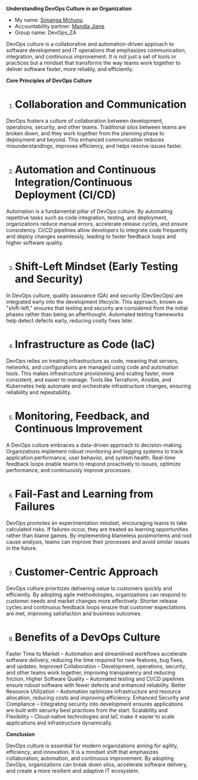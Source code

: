 **Understanding DevOps Culture in an Organization**

- My name: [Simanga Mchunu](https://github.com/Simacoder)
- Accountability partner: [Mandla Jiane](https://github.com/jman3000c)
- Group name: DevOps_ZA

DevOps culture is a collaborative and automation-driven approach to software development and IT operations that emphasizes communication, integration, and continuous improvement. It is not just a set of tools or practices but a mindset that transforms the way teams work together to deliver software faster, more reliably, and efficiently.

**Core Principles of DevOps Culture**

1. # Collaboration and Communication

DevOps fosters a culture of collaboration between development, operations, security, and other teams. Traditional silos between teams are broken down, and they work together from the planning phase to deployment and beyond. This enhanced communication reduces misunderstandings, improves efficiency, and helps resolve issues faster.

2. # Automation and Continuous Integration/Continuous Deployment (CI/CD)

Automation is a fundamental pillar of DevOps culture. By automating repetitive tasks such as code integration, testing, and deployment, organizations reduce manual errors, accelerate release cycles, and ensure consistency. CI/CD pipelines allow developers to integrate code frequently and deploy changes seamlessly, leading to faster feedback loops and higher software quality.

3. # Shift-Left Mindset (Early Testing and Security)

In DevOps culture, quality assurance (QA) and security (DevSecOps) are integrated early into the development lifecycle. This approach, known as "shift-left," ensures that testing and security are considered from the initial phases rather than being an afterthought. Automated testing frameworks help detect defects early, reducing costly fixes later.

4. # Infrastructure as Code (IaC)

DevOps relies on treating infrastructure as code, meaning that servers, networks, and configurations are managed using code and automation tools. This makes infrastructure provisioning and scaling faster, more consistent, and easier to manage. Tools like Terraform, Ansible, and Kubernetes help automate and orchestrate infrastructure changes, ensuring reliability and repeatability.

5. # Monitoring, Feedback, and Continuous Improvement

A DevOps culture embraces a data-driven approach to decision-making. Organizations implement robust monitoring and logging systems to track application performance, user behavior, and system health. Real-time feedback loops enable teams to respond proactively to issues, optimize performance, and continuously improve processes.

6. # Fail-Fast and Learning from Failures

DevOps promotes an experimentation mindset, encouraging teams to take calculated risks. If failures occur, they are treated as learning opportunities rather than blame games. By implementing blameless postmortems and root cause analysis, teams can improve their processes and avoid similar issues in the future.

7. # Customer-Centric Approach

DevOps culture prioritizes delivering value to customers quickly and efficiently. By adopting agile methodologies, organizations can respond to customer needs and market changes more effectively. Shorter release cycles and continuous feedback loops ensure that customer expectations are met, improving satisfaction and business outcomes.

8. # Benefits of a DevOps Culture

Faster Time to Market – Automation and streamlined workflows accelerate software delivery, reducing the time required for new features, bug fixes, and updates.
Improved Collaboration – Development, operations, security, and other teams work together, improving transparency and reducing friction.
Higher Software Quality – Automated testing and CI/CD pipelines ensure robust software with fewer defects and enhanced reliability.
Better Resource Utilization – Automation optimizes infrastructure and resource allocation, reducing costs and improving efficiency.
Enhanced Security and Compliance – Integrating security into development ensures applications are built with security best practices from the start.
Scalability and Flexibility – Cloud-native technologies and IaC make it easier to scale applications and infrastructure dynamically.

**Conclusion**

DevOps culture is essential for modern organizations aiming for agility, efficiency, and innovation. It is a mindset shift that emphasizes collaboration, automation, and continuous improvement. By adopting DevOps, organizations can break down silos, accelerate software delivery, and create a more resilient and adaptive IT ecosystem.
